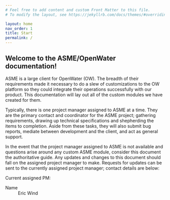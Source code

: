 ```yaml
---
# Feel free to add content and custom Front Matter to this file.
# To modify the layout, see https://jekyllrb.com/docs/themes/#overriding-theme-defaults

layout: home
nav_order: 1
title: Start
permalink: /
---
```


## Welcome to the ASME/OpenWater documentation!

ASME is a large client for OpenWater (OW). The breadth of their requirements made it necessary to do a slew of customizations to the OW platform so they could integrate their operations successfully with our product. This documentation will lay out all of the custom modules we have created for them.

Typically, there is one project manager assigned to ASME at a time. They are the primary contact and coordinator for the ASME project; gathering requirements, drawing up technical specifications and shepherding the items to completion. Aside from these tasks, they will also submit bug reports, mediate between development and the client, and act as general support.

In the event that the project manager assigned to ASME is not available and questions arise around any custom ASME module, consider this document the authoritative guide. Any updates and changes to this document should fall on the assigned project manager to make. Requests for updates can be sent to the currently assigned project manager; contact details are below:

Current assigned PM:

<dl>
	<dt>Name</dt>
	<dd>Eric Wind</dd>
</dl>
